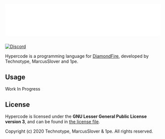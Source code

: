 # ![Hypercode](https://raw.githubusercontent.com/tecc/Hypercode/dev/resources/Logo%20Monochrome.png)
[![Discord](https://img.shields.io/discord/793633545037152297.svg?label=discord&logo=discord)](https://discord.gg/q8eHw7MVUf) 

Hypercode is a programming language for [DiamondFire](https://www.mcdiamondfire.com/), developed by Technotype, MarcusSlover and 1pe.

## Usage

Work In Progress

## License

Hypercode is licensed under the **GNU Lesser General Public License version 3**, and can be found in [the license file](./LICENSE.txt).

Copyright (c) 2020 Technotype, MarcusSlover & 1pe. All rights reserved.
